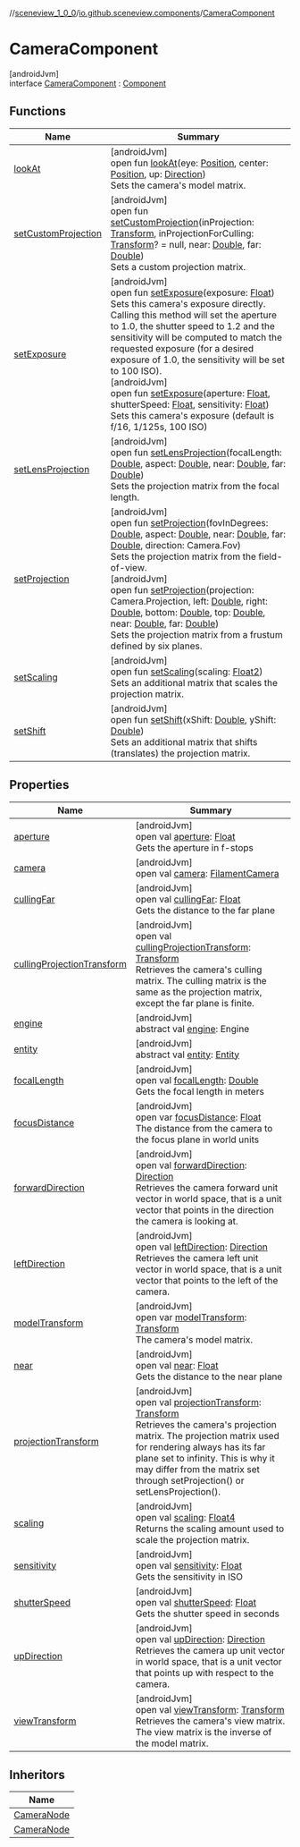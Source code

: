 //[sceneview_1_0_0](../../../index.md)/[io.github.sceneview.components](../index.md)/[CameraComponent](index.md)

# CameraComponent

[androidJvm]\
interface [CameraComponent](index.md) : [Component](../-component/index.md)

## Functions

| Name | Summary |
|---|---|
| [lookAt](look-at.md) | [androidJvm]<br>open fun [lookAt](look-at.md)(eye: [Position](../../io.github.sceneview.math/index.md#945960193%2FClasslikes%2F-602047187), center: [Position](../../io.github.sceneview.math/index.md#945960193%2FClasslikes%2F-602047187), up: [Direction](../../io.github.sceneview.math/index.md#1758682841%2FClasslikes%2F-602047187))<br>Sets the camera's model matrix. |
| [setCustomProjection](set-custom-projection.md) | [androidJvm]<br>open fun [setCustomProjection](set-custom-projection.md)(inProjection: [Transform](../../io.github.sceneview.math/index.md#1875660684%2FClasslikes%2F-602047187), inProjectionForCulling: [Transform](../../io.github.sceneview.math/index.md#1875660684%2FClasslikes%2F-602047187)? = null, near: [Double](https://kotlinlang.org/api/latest/jvm/stdlib/kotlin/-double/index.html), far: [Double](https://kotlinlang.org/api/latest/jvm/stdlib/kotlin/-double/index.html))<br>Sets a custom projection matrix. |
| [setExposure](set-exposure.md) | [androidJvm]<br>open fun [setExposure](set-exposure.md)(exposure: [Float](https://kotlinlang.org/api/latest/jvm/stdlib/kotlin/-float/index.html))<br>Sets this camera's exposure directly. Calling this method will set the aperture to 1.0, the shutter speed to 1.2 and the sensitivity will be computed to match the requested exposure (for a desired exposure of 1.0, the sensitivity will be set to 100 ISO).<br>[androidJvm]<br>open fun [setExposure](set-exposure.md)(aperture: [Float](https://kotlinlang.org/api/latest/jvm/stdlib/kotlin/-float/index.html), shutterSpeed: [Float](https://kotlinlang.org/api/latest/jvm/stdlib/kotlin/-float/index.html), sensitivity: [Float](https://kotlinlang.org/api/latest/jvm/stdlib/kotlin/-float/index.html))<br>Sets this camera's exposure (default is f/16, 1/125s, 100 ISO) |
| [setLensProjection](set-lens-projection.md) | [androidJvm]<br>open fun [setLensProjection](set-lens-projection.md)(focalLength: [Double](https://kotlinlang.org/api/latest/jvm/stdlib/kotlin/-double/index.html), aspect: [Double](https://kotlinlang.org/api/latest/jvm/stdlib/kotlin/-double/index.html), near: [Double](https://kotlinlang.org/api/latest/jvm/stdlib/kotlin/-double/index.html), far: [Double](https://kotlinlang.org/api/latest/jvm/stdlib/kotlin/-double/index.html))<br>Sets the projection matrix from the focal length. |
| [setProjection](set-projection.md) | [androidJvm]<br>open fun [setProjection](set-projection.md)(fovInDegrees: [Double](https://kotlinlang.org/api/latest/jvm/stdlib/kotlin/-double/index.html), aspect: [Double](https://kotlinlang.org/api/latest/jvm/stdlib/kotlin/-double/index.html), near: [Double](https://kotlinlang.org/api/latest/jvm/stdlib/kotlin/-double/index.html), far: [Double](https://kotlinlang.org/api/latest/jvm/stdlib/kotlin/-double/index.html), direction: Camera.Fov)<br>Sets the projection matrix from the field-of-view.<br>[androidJvm]<br>open fun [setProjection](set-projection.md)(projection: Camera.Projection, left: [Double](https://kotlinlang.org/api/latest/jvm/stdlib/kotlin/-double/index.html), right: [Double](https://kotlinlang.org/api/latest/jvm/stdlib/kotlin/-double/index.html), bottom: [Double](https://kotlinlang.org/api/latest/jvm/stdlib/kotlin/-double/index.html), top: [Double](https://kotlinlang.org/api/latest/jvm/stdlib/kotlin/-double/index.html), near: [Double](https://kotlinlang.org/api/latest/jvm/stdlib/kotlin/-double/index.html), far: [Double](https://kotlinlang.org/api/latest/jvm/stdlib/kotlin/-double/index.html))<br>Sets the projection matrix from a frustum defined by six planes. |
| [setScaling](set-scaling.md) | [androidJvm]<br>open fun [setScaling](set-scaling.md)(scaling: [Float2](../../../../sceneview/sceneview/dev.romainguy.kotlin.math/-float2/index.md))<br>Sets an additional matrix that scales the projection matrix. |
| [setShift](set-shift.md) | [androidJvm]<br>open fun [setShift](set-shift.md)(xShift: [Double](https://kotlinlang.org/api/latest/jvm/stdlib/kotlin/-double/index.html), yShift: [Double](https://kotlinlang.org/api/latest/jvm/stdlib/kotlin/-double/index.html))<br>Sets an additional matrix that shifts (translates) the projection matrix. |

## Properties

| Name | Summary |
|---|---|
| [aperture](aperture.md) | [androidJvm]<br>open val [aperture](aperture.md): [Float](https://kotlinlang.org/api/latest/jvm/stdlib/kotlin/-float/index.html)<br>Gets the aperture in f-stops |
| [camera](camera.md) | [androidJvm]<br>open val [camera](camera.md): [FilamentCamera](../index.md#838134813%2FClasslikes%2F-602047187) |
| [cullingFar](culling-far.md) | [androidJvm]<br>open val [cullingFar](culling-far.md): [Float](https://kotlinlang.org/api/latest/jvm/stdlib/kotlin/-float/index.html)<br>Gets the distance to the far plane |
| [cullingProjectionTransform](culling-projection-transform.md) | [androidJvm]<br>open val [cullingProjectionTransform](culling-projection-transform.md): [Transform](../../io.github.sceneview.math/index.md#1875660684%2FClasslikes%2F-602047187)<br>Retrieves the camera's culling matrix. The culling matrix is the same as the projection matrix, except the far plane is finite. |
| [engine](../-component/engine.md) | [androidJvm]<br>abstract val [engine](../-component/engine.md): Engine |
| [entity](../-component/entity.md) | [androidJvm]<br>abstract val [entity](../-component/entity.md): [Entity](../../io.github.sceneview/index.md#1934583341%2FClasslikes%2F-602047187) |
| [focalLength](focal-length.md) | [androidJvm]<br>open val [focalLength](focal-length.md): [Double](https://kotlinlang.org/api/latest/jvm/stdlib/kotlin/-double/index.html)<br>Gets the focal length in meters |
| [focusDistance](focus-distance.md) | [androidJvm]<br>open var [focusDistance](focus-distance.md): [Float](https://kotlinlang.org/api/latest/jvm/stdlib/kotlin/-float/index.html)<br>The distance from the camera to the focus plane in world units |
| [forwardDirection](forward-direction.md) | [androidJvm]<br>open val [forwardDirection](forward-direction.md): [Direction](../../io.github.sceneview.math/index.md#1758682841%2FClasslikes%2F-602047187)<br>Retrieves the camera forward unit vector in world space, that is a unit vector that points in the direction the camera is looking at. |
| [leftDirection](left-direction.md) | [androidJvm]<br>open val [leftDirection](left-direction.md): [Direction](../../io.github.sceneview.math/index.md#1758682841%2FClasslikes%2F-602047187)<br>Retrieves the camera left unit vector in world space, that is a unit vector that points to the left of the camera. |
| [modelTransform](model-transform.md) | [androidJvm]<br>open var [modelTransform](model-transform.md): [Transform](../../io.github.sceneview.math/index.md#1875660684%2FClasslikes%2F-602047187)<br>The camera's model matrix. |
| [near](near.md) | [androidJvm]<br>open val [near](near.md): [Float](https://kotlinlang.org/api/latest/jvm/stdlib/kotlin/-float/index.html)<br>Gets the distance to the near plane |
| [projectionTransform](projection-transform.md) | [androidJvm]<br>open val [projectionTransform](projection-transform.md): [Transform](../../io.github.sceneview.math/index.md#1875660684%2FClasslikes%2F-602047187)<br>Retrieves the camera's projection matrix. The projection matrix used for rendering always has its far plane set to infinity. This is why it may differ from the matrix set through setProjection() or setLensProjection(). |
| [scaling](scaling.md) | [androidJvm]<br>open val [scaling](scaling.md): [Float4](../../../../sceneview/sceneview/dev.romainguy.kotlin.math/-float4/index.md)<br>Returns the scaling amount used to scale the projection matrix. |
| [sensitivity](sensitivity.md) | [androidJvm]<br>open val [sensitivity](sensitivity.md): [Float](https://kotlinlang.org/api/latest/jvm/stdlib/kotlin/-float/index.html)<br>Gets the sensitivity in ISO |
| [shutterSpeed](shutter-speed.md) | [androidJvm]<br>open val [shutterSpeed](shutter-speed.md): [Float](https://kotlinlang.org/api/latest/jvm/stdlib/kotlin/-float/index.html)<br>Gets the shutter speed in seconds |
| [upDirection](up-direction.md) | [androidJvm]<br>open val [upDirection](up-direction.md): [Direction](../../io.github.sceneview.math/index.md#1758682841%2FClasslikes%2F-602047187)<br>Retrieves the camera up unit vector in world space, that is a unit vector that points up with respect to the camera. |
| [viewTransform](view-transform.md) | [androidJvm]<br>open val [viewTransform](view-transform.md): [Transform](../../io.github.sceneview.math/index.md#1875660684%2FClasslikes%2F-602047187)<br>Retrieves the camera's view matrix. The view matrix is the inverse of the model matrix. |

## Inheritors

| Name |
|---|
| [CameraNode](../../io.github.sceneview.nodes/-camera-node/index.md) |
| [CameraNode](../../io.github.sceneview.nodes/-model-node/-camera-node/index.md) |
